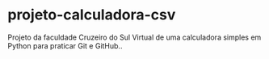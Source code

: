 # projeto-calculadora-csv
Projeto da faculdade Cruzeiro do Sul Virtual de uma calculadora simples em Python para praticar Git e GitHub..
